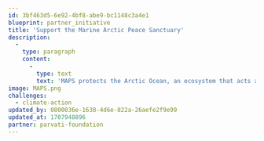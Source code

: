 ```yaml
---
id: 3bf463d5-6e92-4bf8-abe9-bc1148c3a4e1
blueprint: partner_initiative
title: 'Support the Marine Arctic Peace Sanctuary'
description:
  -
    type: paragraph
    content:
      -
        type: text
        text: 'MAPS protects the Arctic Ocean, an ecosystem that acts as our planet’s life support system. In so doing, it safeguards our homes, food and water supplies, global immunity, economic balance, social stability, and world peace.'
image: MAPS.png
challenges:
  - climate-action
updated_by: 0800036e-1638-4d6e-822a-26aefe2f9e99
updated_at: 1707948896
partner: parvati-foundation
---
```

